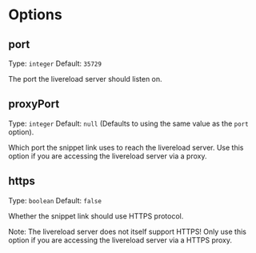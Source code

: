 # Options

## port

Type: `integer`
Default: `35729`

The port the livereload server should listen on.

## proxyPort

Type: `integer`
Default: `null` (Defaults to using the same value as the `port` option).

Which port the snippet link uses to reach the livereload server. Use this
option if you are accessing the livereload server via a proxy.

## https

Type: `boolean`
Default: `false`

Whether the snippet link should use HTTPS protocol.

Note: The livereload server does not itself support HTTPS! Only use this option
if you are accessing the livereload server via a HTTPS proxy.

